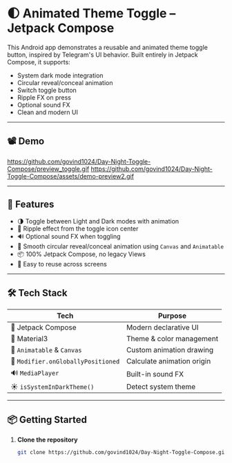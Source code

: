 # 🌓 Animated Theme Toggle – Jetpack Compose

This Android app demonstrates a reusable and animated theme toggle button, inspired by Telegram's UI behavior. Built entirely in Jetpack Compose, it supports:

- System dark mode integration
- Circular reveal/conceal animation
- Switch toggle button
- Ripple FX on press
- Optional sound FX
- Clean and modern UI

---

## 📽 Demo

https://github.com/govind1024/Day-Night-Toggle-Compose/preview_toggle.gif
https://github.com/govind1024/Day-Night-Toggle-Compose/assets/demo-preview2.gif

---

## 🚀 Features

- 🌗 Toggle between Light and Dark modes with animation
- 🎯 Ripple effect from the toggle icon center
- 🔊 Optional sound FX when toggling
- 🔁 Smooth circular reveal/conceal animation using `Canvas` and `Animatable`
- 📦 100% Jetpack Compose, no legacy Views
- 🧩 Easy to reuse across screens

---

## 🛠 Tech Stack

| Tech | Purpose |
|------|---------|
| 🧱 Jetpack Compose | Modern declarative UI |
| 🎨 Material3 | Theme & color management |
| 🔄 `Animatable` & `Canvas` | Custom animation drawing |
| 📡 `Modifier.onGloballyPositioned` | Calculate animation origin |
| 🔊 `MediaPlayer` | Built-in sound FX |
| ☀️ `isSystemInDarkTheme()` | Detect system theme |

---

## 📦 Getting Started

1. **Clone the repository**

   ```bash
   git clone https://github.com/govind1024/Day-Night-Toggle-Compose.git
